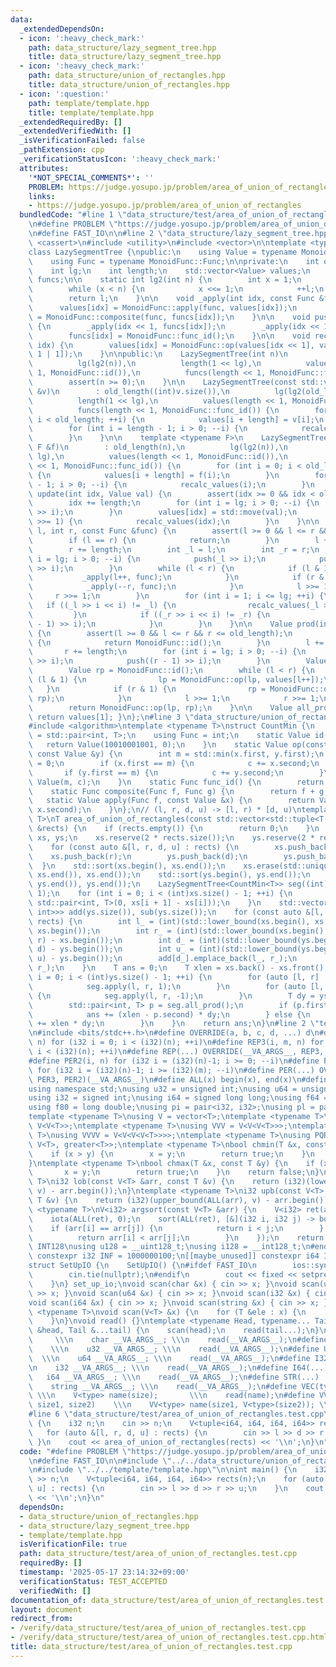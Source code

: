```yaml
---
data:
  _extendedDependsOn:
  - icon: ':heavy_check_mark:'
    path: data_structure/lazy_segment_tree.hpp
    title: data_structure/lazy_segment_tree.hpp
  - icon: ':heavy_check_mark:'
    path: data_structure/union_of_rectangles.hpp
    title: data_structure/union_of_rectangles.hpp
  - icon: ':question:'
    path: template/template.hpp
    title: template/template.hpp
  _extendedRequiredBy: []
  _extendedVerifiedWith: []
  _isVerificationFailed: false
  _pathExtension: cpp
  _verificationStatusIcon: ':heavy_check_mark:'
  attributes:
    '*NOT_SPECIAL_COMMENTS*': ''
    PROBLEM: https://judge.yosupo.jp/problem/area_of_union_of_rectangles
    links:
    - https://judge.yosupo.jp/problem/area_of_union_of_rectangles
  bundledCode: "#line 1 \"data_structure/test/area_of_union_of_rectangles.test.cpp\"\
    \n#define PROBLEM \"https://judge.yosupo.jp/problem/area_of_union_of_rectangles\"\
    \n#define FAST_IO\n\n#line 2 \"data_structure/lazy_segment_tree.hpp\"\n\n#include\
    \ <cassert>\n#include <utility>\n#include <vector>\n\ntemplate <typename MonoidFunc>\n\
    class LazySegmentTree {\npublic:\n    using Value = typename MonoidFunc::Value;\n\
    \    using Func = typename MonoidFunc::Func;\n\nprivate:\n    int old_length;\n\
    \    int lg;\n    int length;\n    std::vector<Value> values;\n    std::vector<Func>\
    \ funcs;\n\n    static int lg2(int n) {\n        int x = 1;\n        int l = 0;\n\
    \        while (x < n) {\n            x <<= 1;\n            ++l;\n        }\n\
    \        return l;\n    }\n\n    void _apply(int idx, const Func &func) {\n  \
    \      values[idx] = MonoidFunc::apply(func, values[idx]);\n        funcs[idx]\
    \ = MonoidFunc::composite(func, funcs[idx]);\n    }\n\n    void push(int idx)\
    \ {\n        _apply(idx << 1, funcs[idx]);\n        _apply(idx << 1 | 1, funcs[idx]);\n\
    \        funcs[idx] = MonoidFunc::func_id();\n    }\n\n    void recalc_values(int\
    \ idx) {\n        values[idx] = MonoidFunc::op(values[idx << 1], values[idx <<\
    \ 1 | 1]);\n    }\n\npublic:\n    LazySegmentTree(int n)\n        : old_length(n),\n\
    \          lg(lg2(n)),\n          length(1 << lg),\n          values(length <<\
    \ 1, MonoidFunc::id()),\n          funcs(length << 1, MonoidFunc::func_id()) {\n\
    \        assert(n >= 0);\n    }\n\n    LazySegmentTree(const std::vector<Value>\
    \ &v)\n        : old_length((int)v.size()),\n          lg(lg2(old_length)),\n\
    \          length(1 << lg),\n          values(length << 1, MonoidFunc::id()),\n\
    \          funcs(length << 1, MonoidFunc::func_id()) {\n        for (int i = 0;\
    \ i < old_length; ++i) {\n            values[i + length] = v[i];\n        }\n\
    \        for (int i = length - 1; i > 0; --i) {\n            recalc_values(i);\n\
    \        }\n    }\n\n    template <typename F>\n    LazySegmentTree(int n, const\
    \ F &f)\n        : old_length(n),\n          lg(lg2(n)),\n          length(1 <<\
    \ lg),\n          values(length << 1, MonoidFunc::id()),\n          funcs(length\
    \ << 1, MonoidFunc::func_id()) {\n        for (int i = 0; i < old_length; ++i)\
    \ {\n            values[i + length] = f(i);\n        }\n        for (int i = length\
    \ - 1; i > 0; --i) {\n            recalc_values(i);\n        }\n    }\n\n    void\
    \ update(int idx, Value val) {\n        assert(idx >= 0 && idx < old_length);\n\
    \        idx += length;\n        for (int i = lg; i > 0; --i) {\n            push(idx\
    \ >> i);\n        }\n        values[idx] = std::move(val);\n        while (idx\
    \ >>= 1) {\n            recalc_values(idx);\n        }\n    }\n\n    void apply(int\
    \ l, int r, const Func &func) {\n        assert(l >= 0 && l <= r && r <= old_length);\n\
    \        if (l == r) {\n            return;\n        }\n        l += length;\n\
    \        r += length;\n        int _l = l;\n        int _r = r;\n        for (int\
    \ i = lg; i > 0; --i) {\n            push(_l >> i);\n            push((_r - 1)\
    \ >> i);\n        }\n        while (l < r) {\n            if (l & 1) {\n     \
    \           _apply(l++, func);\n            }\n            if (r & 1) {\n    \
    \            _apply(--r, func);\n            }\n            l >>= 1;\n       \
    \     r >>= 1;\n        }\n        for (int i = 1; i <= lg; ++i) {\n         \
    \   if ((_l >> i << i) != _l) {\n                recalc_values(_l >> i);\n   \
    \         }\n            if ((_r >> i << i) != _r) {\n                recalc_values((_r\
    \ - 1) >> i);\n            }\n        }\n    }\n\n    Value prod(int l, int r)\
    \ {\n        assert(l >= 0 && l <= r && r <= old_length);\n        if (l == r)\
    \ {\n            return MonoidFunc::id();\n        }\n        l += length;\n \
    \       r += length;\n        for (int i = lg; i > 0; --i) {\n            push(l\
    \ >> i);\n            push((r - 1) >> i);\n        }\n        Value lp = MonoidFunc::id();\n\
    \        Value rp = MonoidFunc::id();\n        while (l < r) {\n            if\
    \ (l & 1) {\n                lp = MonoidFunc::op(lp, values[l++]);\n         \
    \   }\n            if (r & 1) {\n                rp = MonoidFunc::op(values[--r],\
    \ rp);\n            }\n            l >>= 1;\n            r >>= 1;\n        }\n\
    \        return MonoidFunc::op(lp, rp);\n    }\n\n    Value all_prod() const {\
    \ return values[1]; }\n};\n#line 3 \"data_structure/union_of_rectangles.hpp\"\n\
    #include <algorithm>\ntemplate <typename T>\nstruct CountMin {\n    using Value\
    \ = std::pair<int, T>;\n    using Func = int;\n    static Value id() {\n     \
    \   return Value(10010001001, 0);\n    }\n    static Value op(const Value &x,\
    \ const Value &y) {\n        int m = std::min(x.first, y.first);\n        T c\
    \ = 0;\n        if (x.first == m) {\n            c += x.second;\n        }\n \
    \       if (y.first == m) {\n            c += y.second;\n        }\n        return\
    \ Value(m, c);\n    }\n    static Func func_id() {\n        return 0;\n    }\n\
    \    static Func composite(Func f, Func g) {\n        return f + g;\n    }\n \
    \   static Value apply(Func f, const Value &x) {\n        return Value(f + x.first,\
    \ x.second);\n    }\n};\n// (l, r, d, u) -> [l, r) * [d, u)\ntemplate <typename\
    \ T>\nT area_of_union_of_rectangles(const std::vector<std::tuple<T, T, T, T>>\
    \ &rects) {\n    if (rects.empty()) {\n        return 0;\n    }\n    std::vector<T>\
    \ xs, ys;\n    xs.reserve(2 * rects.size());\n    ys.reserve(2 * rects.size());\n\
    \    for (const auto &[l, r, d, u] : rects) {\n        xs.push_back(l);\n    \
    \    xs.push_back(r);\n        ys.push_back(d);\n        ys.push_back(u);\n  \
    \  }\n    std::sort(xs.begin(), xs.end());\n    xs.erase(std::unique(xs.begin(),\
    \ xs.end()), xs.end());\n    std::sort(ys.begin(), ys.end());\n    ys.erase(std::unique(ys.begin(),\
    \ ys.end()), ys.end());\n    LazySegmentTree<CountMin<T>> seg((int)xs.size() -\
    \ 1);\n    for (int i = 0; i < (int)xs.size() - 1; ++i) {\n        seg.update(i,\
    \ std::pair<int, T>(0, xs[i + 1] - xs[i]));\n    }\n    std::vector<std::vector<std::pair<int,\
    \ int>>> add(ys.size()), sub(ys.size());\n    for (const auto &[l, r, d, u] :\
    \ rects) {\n        int l_ = (int)(std::lower_bound(xs.begin(), xs.end(), l) -\
    \ xs.begin());\n        int r_ = (int)(std::lower_bound(xs.begin(), xs.end(),\
    \ r) - xs.begin());\n        int d_ = (int)(std::lower_bound(ys.begin(), ys.end(),\
    \ d) - ys.begin());\n        int u_ = (int)(std::lower_bound(ys.begin(), ys.end(),\
    \ u) - ys.begin());\n        add[d_].emplace_back(l_, r_);\n        sub[u_].emplace_back(l_,\
    \ r_);\n    }\n    T ans = 0;\n    T xlen = xs.back() - xs.front();\n    for (int\
    \ i = 0; i < (int)ys.size() - 1; ++i) {\n        for (auto [l, r] : add[i]) {\n\
    \            seg.apply(l, r, 1);\n        }\n        for (auto [l, r] : sub[i])\
    \ {\n            seg.apply(l, r, -1);\n        }\n        T dy = ys[i + 1] - ys[i];\n\
    \        std::pair<int, T> p = seg.all_prod();\n        if (p.first == 0) {\n\
    \            ans += (xlen - p.second) * dy;\n        } else {\n            ans\
    \ += xlen * dy;\n        }\n    }\n    return ans;\n}\n#line 2 \"template/template.hpp\"\
    \n#include <bits/stdc++.h>\n#define OVERRIDE(a, b, c, d, ...) d\n#define REP2(i,\
    \ n) for (i32 i = 0; i < (i32)(n); ++i)\n#define REP3(i, m, n) for (i32 i = (i32)(m);\
    \ i < (i32)(n); ++i)\n#define REP(...) OVERRIDE(__VA_ARGS__, REP3, REP2)(__VA_ARGS__)\n\
    #define PER2(i, n) for (i32 i = (i32)(n)-1; i >= 0; --i)\n#define PER3(i, m, n)\
    \ for (i32 i = (i32)(n)-1; i >= (i32)(m); --i)\n#define PER(...) OVERRIDE(__VA_ARGS__,\
    \ PER3, PER2)(__VA_ARGS__)\n#define ALL(x) begin(x), end(x)\n#define LEN(x) (i32)(x.size())\n\
    using namespace std;\nusing u32 = unsigned int;\nusing u64 = unsigned long long;\n\
    using i32 = signed int;\nusing i64 = signed long long;\nusing f64 = double;\n\
    using f80 = long double;\nusing pi = pair<i32, i32>;\nusing pl = pair<i64, i64>;\n\
    template <typename T>\nusing V = vector<T>;\ntemplate <typename T>\nusing VV =\
    \ V<V<T>>;\ntemplate <typename T>\nusing VVV = V<V<V<T>>>;\ntemplate <typename\
    \ T>\nusing VVVV = V<V<V<V<T>>>>;\ntemplate <typename T>\nusing PQR = priority_queue<T,\
    \ V<T>, greater<T>>;\ntemplate <typename T>\nbool chmin(T &x, const T &y) {\n\
    \    if (x > y) {\n        x = y;\n        return true;\n    }\n    return false;\n\
    }\ntemplate <typename T>\nbool chmax(T &x, const T &y) {\n    if (x < y) {\n \
    \       x = y;\n        return true;\n    }\n    return false;\n}\ntemplate <typename\
    \ T>\ni32 lob(const V<T> &arr, const T &v) {\n    return (i32)(lower_bound(ALL(arr),\
    \ v) - arr.begin());\n}\ntemplate <typename T>\ni32 upb(const V<T> &arr, const\
    \ T &v) {\n    return (i32)(upper_bound(ALL(arr), v) - arr.begin());\n}\ntemplate\
    \ <typename T>\nV<i32> argsort(const V<T> &arr) {\n    V<i32> ret(arr.size());\n\
    \    iota(ALL(ret), 0);\n    sort(ALL(ret), [&](i32 i, i32 j) -> bool {\n    \
    \    if (arr[i] == arr[j]) {\n            return i < j;\n        } else {\n  \
    \          return arr[i] < arr[j];\n        }\n    });\n    return ret;\n}\n#ifdef\
    \ INT128\nusing u128 = __uint128_t;\nusing i128 = __int128_t;\n#endif\n[[maybe_unused]]\
    \ constexpr i32 INF = 1000000100;\n[[maybe_unused]] constexpr i64 INF64 = 3000000000000000100;\n\
    struct SetUpIO {\n    SetUpIO() {\n#ifdef FAST_IO\n        ios::sync_with_stdio(false);\n\
    \        cin.tie(nullptr);\n#endif\n        cout << fixed << setprecision(15);\n\
    \    }\n} set_up_io;\nvoid scan(char &x) { cin >> x; }\nvoid scan(u32 &x) { cin\
    \ >> x; }\nvoid scan(u64 &x) { cin >> x; }\nvoid scan(i32 &x) { cin >> x; }\n\
    void scan(i64 &x) { cin >> x; }\nvoid scan(string &x) { cin >> x; }\ntemplate\
    \ <typename T>\nvoid scan(V<T> &x) {\n    for (T &ele : x) {\n        scan(ele);\n\
    \    }\n}\nvoid read() {}\ntemplate <typename Head, typename... Tail>\nvoid read(Head\
    \ &head, Tail &...tail) {\n    scan(head);\n    read(tail...);\n}\n#define CHAR(...)\
    \     \\\n    char __VA_ARGS__; \\\n    read(__VA_ARGS__);\n#define U32(...) \
    \    \\\n    u32 __VA_ARGS__; \\\n    read(__VA_ARGS__);\n#define U64(...)   \
    \  \\\n    u64 __VA_ARGS__; \\\n    read(__VA_ARGS__);\n#define I32(...)     \\\
    \n    i32 __VA_ARGS__; \\\n    read(__VA_ARGS__);\n#define I64(...)     \\\n \
    \   i64 __VA_ARGS__; \\\n    read(__VA_ARGS__);\n#define STR(...)        \\\n\
    \    string __VA_ARGS__; \\\n    read(__VA_ARGS__);\n#define VEC(type, name, size)\
    \ \\\n    V<type> name(size);       \\\n    read(name);\n#define VVEC(type, name,\
    \ size1, size2)    \\\n    VV<type> name(size1, V<type>(size2)); \\\n    read(name);\n\
    #line 6 \"data_structure/test/area_of_union_of_rectangles.test.cpp\"\n\nint main()\
    \ {\n    i32 n;\n    cin >> n;\n    V<tuple<i64, i64, i64, i64>> rects(n);\n \
    \   for (auto &[l, r, d, u] : rects) {\n        cin >> l >> d >> r >> u;\n   \
    \ }\n    cout << area_of_union_of_rectangles(rects) << '\\n';\n}\n"
  code: "#define PROBLEM \"https://judge.yosupo.jp/problem/area_of_union_of_rectangles\"\
    \n#define FAST_IO\n\n#include \"../../data_structure/union_of_rectangles.hpp\"\
    \n#include \"../../template/template.hpp\"\n\nint main() {\n    i32 n;\n    cin\
    \ >> n;\n    V<tuple<i64, i64, i64, i64>> rects(n);\n    for (auto &[l, r, d,\
    \ u] : rects) {\n        cin >> l >> d >> r >> u;\n    }\n    cout << area_of_union_of_rectangles(rects)\
    \ << '\\n';\n}\n"
  dependsOn:
  - data_structure/union_of_rectangles.hpp
  - data_structure/lazy_segment_tree.hpp
  - template/template.hpp
  isVerificationFile: true
  path: data_structure/test/area_of_union_of_rectangles.test.cpp
  requiredBy: []
  timestamp: '2025-05-17 23:14:32+09:00'
  verificationStatus: TEST_ACCEPTED
  verifiedWith: []
documentation_of: data_structure/test/area_of_union_of_rectangles.test.cpp
layout: document
redirect_from:
- /verify/data_structure/test/area_of_union_of_rectangles.test.cpp
- /verify/data_structure/test/area_of_union_of_rectangles.test.cpp.html
title: data_structure/test/area_of_union_of_rectangles.test.cpp
---
```

